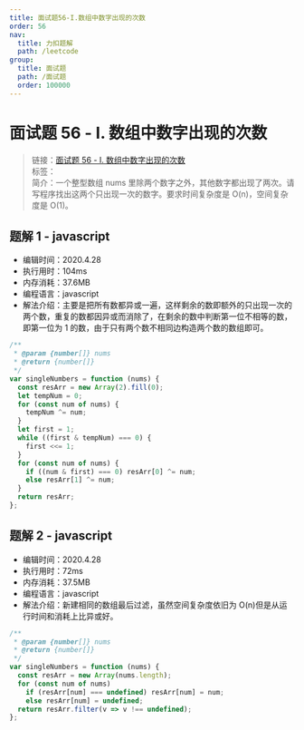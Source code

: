 ```yaml
---
title: 面试题56-I.数组中数字出现的次数
order: 56
nav:
  title: 力扣题解
  path: /leetcode
group:
  title: 面试题
  path: /面试题
  order: 100000
---
```


# 面试题 56 - I. 数组中数字出现的次数

> 链接：[面试题 56 - I. 数组中数字出现的次数](https://leetcode-cn.com/problems/shu-zu-zhong-shu-zi-chu-xian-de-ci-shu-lcof/)  
> 标签：  
> 简介：一个整型数组 nums 里除两个数字之外，其他数字都出现了两次。请写程序找出这两个只出现一次的数字。要求时间复杂度是 O(n)，空间复杂度是 O(1)。

## 题解 1 - javascript

- 编辑时间：2020.4.28
- 执行用时：104ms
- 内存消耗：37.6MB
- 编程语言：javascript
- 解法介绍：主要是把所有数都异或一遍，这样剩余的数即额外的只出现一次的两个数，重复的数都因异或而消除了，在剩余的数中判断第一位不相等的数，即第一位为 1 的数，由于只有两个数不相同边构造两个数的数组即可。

```javascript
/**
 * @param {number[]} nums
 * @return {number[]}
 */
var singleNumbers = function (nums) {
  const resArr = new Array(2).fill(0);
  let tempNum = 0;
  for (const num of nums) {
    tempNum ^= num;
  }
  let first = 1;
  while ((first & tempNum) === 0) {
    first <<= 1;
  }
  for (const num of nums) {
    if ((num & first) === 0) resArr[0] ^= num;
    else resArr[1] ^= num;
  }
  return resArr;
};
```

## 题解 2 - javascript

- 编辑时间：2020.4.28
- 执行用时：72ms
- 内存消耗：37.5MB
- 编程语言：javascript
- 解法介绍：新建相同的数组最后过滤，虽然空间复杂度依旧为 O(n)但是从运行时间和消耗上比异或好。

```javascript
/**
 * @param {number[]} nums
 * @return {number[]}
 */
var singleNumbers = function (nums) {
  const resArr = new Array(nums.length);
  for (const num of nums)
    if (resArr[num] === undefined) resArr[num] = num;
    else resArr[num] = undefined;
  return resArr.filter(v => v !== undefined);
};
```
